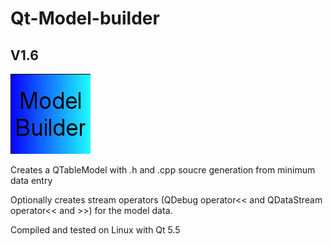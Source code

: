 # Qt-Model-builder
## V1.6

<img src="logo.png">

Creates a QTableModel with .h and .cpp soucre generation from minimum data entry

Optionally creates stream operators (QDebug operator<< and QDataStream operator<< and >>) for the model data.

Compiled and tested on Linux with Qt 5.5



